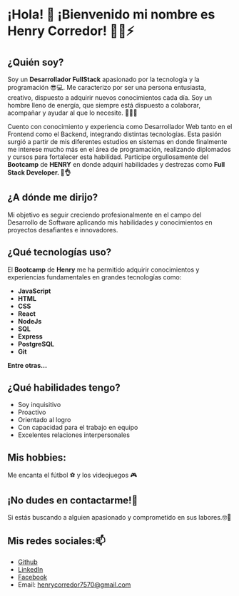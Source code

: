  # ¡Hola! 👋 ¡Bienvenido mi nombre es Henry Corredor! 🕵️‍♂️⚡

## ¿Quién soy?
Soy un **Desarrollador FullStack** apasionado por la tecnología y la programación 😎💻. Me caracterizo por ser una persona entusiasta, creativo, dispuesto a adquirir nuevos conocimientos cada día. Soy un hombre lleno de energía, que siempre está dispuesto a colaborar, acompañar y ayudar al que lo necesite. **🤝💪😉**

Cuento con conocimiento y experiencia como Desarrollador Web tanto en el Frontend como el Backend, integrando distintas tecnologías. Esta pasión surgió a partir de mis diferentes estudios en sistemas en donde finalmente me interese mucho más en el área de programación, realizando diplomados y cursos para fortalecer esta habilidad. Participe orgullosamente del **Bootcamp** de **HENRY** en donde adquirí habilidades y destrezas como **Full Stack Developer. 🚀👌** 

## ¿A dónde me dirijo?
Mi objetivo es seguir creciendo profesionalmente en el campo del Desarrollo de Software aplicando mis habilidades y conocimientos en proyectos desafiantes e innovadores. 

## ¿Qué tecnologías uso?
El **Bootcamp** de **Henry** me ha permitido adquirir conocimientos y experiencias fundamentales en grandes tecnologías como:
  - **JavaScript**
  - **HTML**
  - **CSS**
  - **React**
  - **NodeJs**
  - **SQL**
  - **Express**
  - **PostgreSQL**
  - **Git**
  
**Entre otras...**

## ¿Qué habilidades tengo?
  - Soy inquisitivo
  - Proactivo
  - Orientado al logro
  - Con capacidad para el trabajo en equipo
  - Excelentes relaciones interpersonales 

## Mis hobbies:
Me encanta el fútbol ⚽ y los videojuegos 🎮

## ¡No dudes en contactarme!💬
Si estás buscando a alguien apasionado y comprometido en sus labores.🤓🧐

## Mis redes sociales:📫
  - [Github](https://github.com/henrycorredor7570)
  - [LinkedIn](www.linkedin.com/in/henry-corredor-developer)
  - [Facebook](https://www.facebook.com/HenryCorredor13/)
  - Email: henrycorredor7570@gmail.com

